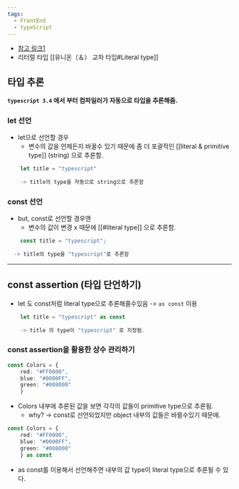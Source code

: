 ```yaml
---
tags:
  - FrontEnd
  - typeScript
---
```


- [참고 링크1](https://blog.toycrane.xyz/typescript%EC%97%90%EC%84%9C-%ED%9A%A8%EA%B3%BC%EC%A0%81%EC%9C%BC%EB%A1%9C-%EC%83%81%EC%88%98-%EA%B4%80%EB%A6%AC%ED%95%98%EA%B8%B0-e926db079f9)
- 리터럴 타입 [[유니온（＆） 교차 타입#Literal type]]


## 타입 추론

**`typescript 3.4` 에서 부터 컴파일러가 자동으로 타입을 추론해줌.**

### let 선언

- let으로 선언할 경우
	- 변수의 값을 언제든지 바꿀수 있기 때문에 좀 더 포괄적인 [[literal & primitive type]] (string) 으로 추론함.
```typescript
	let title = "typescript"
	
 	-> title의 type을 자동으로 string으로 추론함
```


### const 선언

- but, const로 선언할 경우엔 
	- 변수의 값이 변경 x 때문에  [[#literal type]] 으로 추론함. 
```typescript
	const title = "typescript";
	
  -> title의 type을 "typescript"로 추론함	
```


---


## const assertion (타입 단언하기)

- let 도 const처럼 literal type으로 추론해줄수있음 -> `as const`  이용 
```typescript
	let title = "typescript" as const
	
	-> title 의 type이 "typescript" 로 지정됨.
```



### const assertion을 활용한 상수 관리하기

```typescript
const Colors = {  
	red: "#FF0000",  
	blue: "#0000FF",  
	green: "#008000"  
	}
```

- Colors 내부에 추론된 값을 보면 각각의 값들이 primitive type으로 추론됨.
	- why? -> const로 선언되었지만 object 내부의 값들은 바뀔수있기 때문에.


```typescript 
const Colors = {  
	red: "#FF0000",  
	blue: "#0000FF",  
	green: "#008000"  
	} as const
```

- as const를 이용해서 선언해주면 내부의 값 type이 literal type으로 추론될 수 있다. 